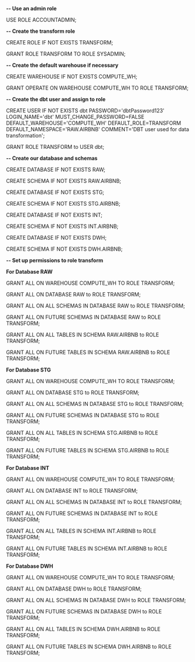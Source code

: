 **-- Use an admin role**

USE ROLE ACCOUNTADMIN;

**-- Create the transform role**

CREATE ROLE IF NOT EXISTS TRANSFORM;

GRANT ROLE TRANSFORM TO ROLE SYSADMIN;

**-- Create the default warehouse if necessary**

CREATE WAREHOUSE IF NOT EXISTS COMPUTE_WH;

GRANT OPERATE ON WAREHOUSE COMPUTE_WH TO ROLE TRANSFORM;

**-- Create the dbt user and assign to role**

CREATE USER IF NOT EXISTS dbt 
PASSWORD='dbtPassword123' 
LOGIN_NAME='dbt' 
MUST_CHANGE_PASSWORD=FALSE 
DEFAULT_WAREHOUSE='COMPUTE_WH' 
DEFAULT_ROLE=TRANSFORM 
DEFAULT_NAMESPACE='RAW.AIRBNB' 
COMMENT='DBT user used for data transformation'; 

GRANT ROLE TRANSFORM to USER dbt;

**-- Create our database and schemas**

CREATE DATABASE IF NOT EXISTS RAW;

CREATE SCHEMA IF NOT EXISTS RAW.AIRBNB;

CREATE DATABASE IF NOT EXISTS STG;

CREATE SCHEMA IF NOT EXISTS STG.AIRBNB;

CREATE DATABASE IF NOT EXISTS INT;

CREATE SCHEMA IF NOT EXISTS INT.AIRBNB;

CREATE DATABASE IF NOT EXISTS DWH;

CREATE SCHEMA IF NOT EXISTS DWH.AIRBNB;

**-- Set up permissions to role transform**

**For Database RAW**

GRANT ALL ON WAREHOUSE COMPUTE_WH TO ROLE TRANSFORM;

GRANT ALL ON DATABASE RAW to ROLE TRANSFORM;

GRANT ALL ON ALL SCHEMAS IN DATABASE RAW to ROLE TRANSFORM;

GRANT ALL ON FUTURE SCHEMAS IN DATABASE RAW to ROLE TRANSFORM;

GRANT ALL ON ALL TABLES IN SCHEMA RAW.AIRBNB to ROLE TRANSFORM;

GRANT ALL ON FUTURE TABLES IN SCHEMA RAW.AIRBNB to ROLE TRANSFORM;

**For Database STG**

GRANT ALL ON WAREHOUSE COMPUTE_WH TO ROLE TRANSFORM;

GRANT ALL ON DATABASE STG to ROLE TRANSFORM;

GRANT ALL ON ALL SCHEMAS IN DATABASE STG to ROLE TRANSFORM;

GRANT ALL ON FUTURE SCHEMAS IN DATABASE STG to ROLE TRANSFORM;

GRANT ALL ON ALL TABLES IN SCHEMA STG.AIRBNB to ROLE TRANSFORM;

GRANT ALL ON FUTURE TABLES IN SCHEMA STG.AIRBNB to ROLE TRANSFORM;

**For Database INT**

GRANT ALL ON WAREHOUSE COMPUTE_WH TO ROLE TRANSFORM;

GRANT ALL ON DATABASE INT to ROLE TRANSFORM;

GRANT ALL ON ALL SCHEMAS IN DATABASE INT to ROLE TRANSFORM;

GRANT ALL ON FUTURE SCHEMAS IN DATABASE INT to ROLE TRANSFORM;

GRANT ALL ON ALL TABLES IN SCHEMA INT.AIRBNB to ROLE TRANSFORM;

GRANT ALL ON FUTURE TABLES IN SCHEMA INT.AIRBNB to ROLE TRANSFORM;

**For Database DWH**

GRANT ALL ON WAREHOUSE COMPUTE_WH TO ROLE TRANSFORM;

GRANT ALL ON DATABASE DWH to ROLE TRANSFORM;

GRANT ALL ON ALL SCHEMAS IN DATABASE DWH to ROLE TRANSFORM;

GRANT ALL ON FUTURE SCHEMAS IN DATABASE DWH to ROLE TRANSFORM;

GRANT ALL ON ALL TABLES IN SCHEMA DWH.AIRBNB to ROLE TRANSFORM;

GRANT ALL ON FUTURE TABLES IN SCHEMA DWH.AIRBNB to ROLE TRANSFORM;
